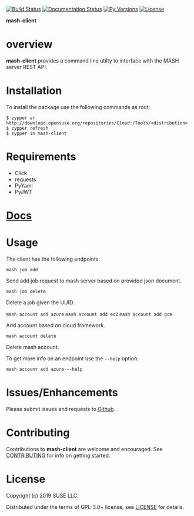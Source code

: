 [![Build Status](https://travis-ci.com/SUSE-Enceladus/mash-client.svg?branch=master)](https://travis-ci.com/SUSE-Enceladus/mash-client)
[![Documentation Status](https://readthedocs.org/projects/mash-client/badge/?version=latest)](https://mash-client.readthedocs.io/en/latest/?badge=latest)
[![Py Versions](https://img.shields.io/pypi/pyversions/mash-client.svg)](https://pypi.org/project/mash-client/)
[![License](https://img.shields.io/pypi/l/mash-client.svg)](https://pypi.org/project/mash-client/)

**mash-client**

overview
========

**mash-client** provides a command line utilty to interface with the
MASH server REST API.

Installation
============

To install the package use the following commands as root:

```shell
$ zypper ar http://download.opensuse.org/repositories/Cloud:/Tools/<distribution>
$ zypper refresh
$ zypper in mash-client
```

Requirements
============

-   Click
-   requests
-   PyYaml
-   PyJWT

# [Docs](https://mash-client.readthedocs.io/en/latest/)

Usage
=====

The client has the following endpoints:

`mash job add`

Send add job request to mash server based on provided json document.

`mash job delete`

Delete a job given the UUID.

`mash account add azure`
`mash account add ec2`
`mash account add gce`

Add account based on cloud framework.

`mash account delete`

Delete mash account.

To get more info on an endpoint use the `--help` option:

`mash account add azure --help`

Issues/Enhancements
===================

Please submit issues and requests to
[Github](https://github.com/SUSE-Enceladus/mash-client/issues).

Contributing
============

Contributions to **mash-client** are welcome and encouraged. See
[CONTRIBUTING](https://github.com/SUSE-Enceladus/mash-client/blob/master/CONTRIBUTING.md)
for info on getting started.

License
=======

Copyright (c) 2019 SUSE LLC.

Distributed under the terms of GPL-3.0+ license, see
[LICENSE](https://github.com/SUSE-Enceladus/mash-client/blob/master/LICENSE)
for details.
